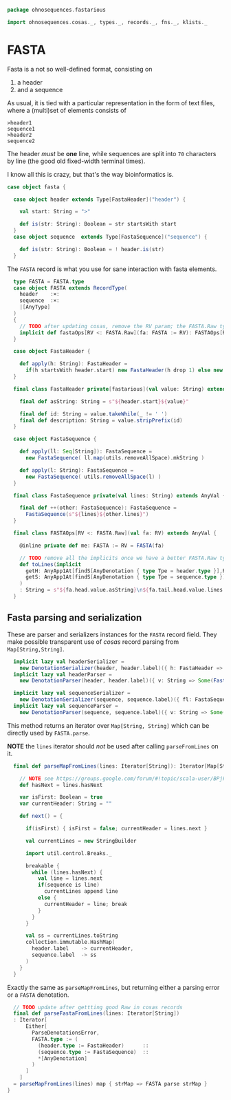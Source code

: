 
```scala
package ohnosequences.fastarious

import ohnosequences.cosas._, types._, records._, fns._, klists._
```


# FASTA

Fasta is a not so well-defined format, consisting on

1. a header
2. and a sequence

As usual, it is tied with a particular representation in the form of text files, where a (multi)set of elements consists of

```
>header1
sequence1
>header2
sequence2
```

The header *must* be **one** line, while sequences are split into `70` characters by line (the good old fixed-width terminal times).

I know all this is crazy, but that's the way bioinformatics is.


```scala
case object fasta {

  case object header extends Type[FastaHeader]("header") {

    val start: String = ">"

    def is(str: String): Boolean = str startsWith start
  }
  case object sequence  extends Type[FastaSequence]("sequence") {

    def is(str: String): Boolean = ! header.is(str)
  }
```


The `FASTA` record is what you use for sane interaction with fasta elements.


```scala
  type FASTA = FASTA.type
  case object FASTA extends RecordType(
    header    :×:
    sequence  :×:
    |[AnyType]
  )
  {
    // TODO after updating cosas, remove the RV param; the FASTA.Raw type is fixed
    implicit def fastaOps[RV <: FASTA.Raw](fa: FASTA := RV): FASTAOps[RV] = new FASTAOps[RV](fa.value)
  }

  case object FastaHeader {

    def apply(h: String): FastaHeader =
      if(h startsWith header.start) new FastaHeader(h drop 1) else new FastaHeader(h)
  }

  final class FastaHeader private[fastarious](val value: String) extends AnyVal {

    final def asString: String = s"${header.start}${value}"

    final def id: String = value.takeWhile(_ != ' ')
    final def description: String = value.stripPrefix(id)
  }

  case object FastaSequence {

    def apply(ll: Seq[String]): FastaSequence =
      new FastaSequence( ll.map(utils.removeAllSpace).mkString )

    def apply(l: String): FastaSequence =
      new FastaSequence( utils.removeAllSpace(l) )
  }

  final class FastaSequence private(val lines: String) extends AnyVal {

    final def ++(other: FastaSequence): FastaSequence =
      FastaSequence(s"${lines}${other.lines}")
  }

  final class FASTAOps[RV <: FASTA.Raw](val fa: RV) extends AnyVal {

    @inline private def me: FASTA := RV = FASTA(fa)

    // TODO remove all the implicits once we have a better FASTA.Raw type
    def toLines(implicit
      getH: AnyApp1At[findS[AnyDenotation { type Tpe = header.type }],RV] { type Y = header.type := header.Raw },
      getS: AnyApp1At[findS[AnyDenotation { type Tpe = sequence.type }],RV] { type Y = sequence.type := sequence.Raw }
    )
    : String = s"${fa.head.value.asString}\n${fa.tail.head.value.lines.grouped(70).mkString("\n")}\n"
  }
```


## Fasta parsing and serialization

These are parser and serializers instances for the `FASTA` record field. They make possible transparent use of *cosas* record parsing from `Map[String,String]`.


```scala
  implicit lazy val headerSerializer =
    new DenotationSerializer(header, header.label)({ h: FastaHeader => Some(h.asString) })
  implicit lazy val headerParser =
    new DenotationParser(header, header.label)({ v: String => Some(FastaHeader(v)) })

  implicit lazy val sequenceSerializer =
    new DenotationSerializer(sequence, sequence.label)({ fl: FastaSequence => Some(fl.lines) })
  implicit lazy val sequenceParser =
    new DenotationParser(sequence, sequence.label)({ v: String => Some(FastaSequence(v)) })
```


This method returns an iterator over `Map[String, String]` which can be directly used by `FASTA.parse`.

**NOTE** the `lines` iterator should *not* be used after calling `parseFromLines` on it.


```scala
  final def parseMapFromLines(lines: Iterator[String]): Iterator[Map[String, String]] = new Iterator[Map[String, String]] {

    // NOTE see https://groups.google.com/forum/#!topic/scala-user/BPjFbrglfMs for why this is that ugly
    def hasNext = lines.hasNext

    var isFirst: Boolean = true
    var currentHeader: String = ""

    def next() = {

      if(isFirst) { isFirst = false; currentHeader = lines.next }

      val currentLines = new StringBuilder

      import util.control.Breaks._

      breakable {
        while (lines.hasNext) {
          val line = lines.next
          if(sequence is line)
            currentLines append line
          else {
            currentHeader = line; break
          }
        }
      }

      val ss = currentLines.toString
      collection.immutable.HashMap(
        header.label    -> currentHeader,
        sequence.label  -> ss
      )
    }
  }
```


Exactly the same as `parseMapFromLines`, but returning either a parsing error or a `FASTA` denotation.


```scala
  // TODO update after gettting good Raw in cosas records
  final def parseFastaFromLines(lines: Iterator[String])
  : Iterator[
      Either[
        ParseDenotationsError,
        FASTA.type := (
          (header.type := FastaHeader)      ::
          (sequence.type := FastaSequence)  ::
          *[AnyDenotation]
        )
      ]
    ]
  = parseMapFromLines(lines) map { strMap => FASTA parse strMap }
}

```




[test/scala/NcbiHeadersTests.scala]: ../../test/scala/NcbiHeadersTests.scala.md
[test/scala/FastqTests.scala]: ../../test/scala/FastqTests.scala.md
[test/scala/FastaTests.scala]: ../../test/scala/FastaTests.scala.md
[main/scala/fasta.scala]: fasta.scala.md
[main/scala/fastq.scala]: fastq.scala.md
[main/scala/utils.scala]: utils.scala.md
[main/scala/ncbiHeaders.scala]: ncbiHeaders.scala.md
